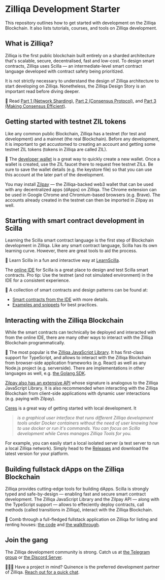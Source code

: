# Zilliqa Development Starter

This repository outlines how to get started with development on the Zilliqa Blockchain. It also lists tutorials, courses, and tools on Zilliqa development.

## What is Zilliqa?

Zilliqa is the first public blockchain built entirely on a sharded architecture that's scalable, secure, decentralised, fast and low-cost. To design smart contracts, Zilliqa uses Scilla — an intermediate-level smart contract language developed with contract safety being prioritized.

It is not strictly necessary to understand the design of Zilliqa architecture to start developing on Zilliqa. Nonetheless, the Zilliqa Design Story is an important read before diving deeper.

📖 Read [Part 1 (Network Sharding)](https://blog.zilliqa.com/https-blog-zilliqa-com-the-zilliqa-design-story-piece-by-piece-part1-d9cb32ea1e65), [Part 2 (Consensus Protocol)](https://blog.zilliqa.com/the-zilliqa-design-story-piece-by-piece-part-2-consensus-protocol-e38f6bf566e3), and [Part 3 (Making Consensus Efficient)](https://blog.zilliqa.com/the-zilliqa-design-story-piece-by-piece-part-3-making-consensus-efficient-7a9c569a8f0e).

## Getting started with testnet ZIL tokens

Like any common public Blockchain, Zilliqa has a testnet (for test and development) and a mainnet (the real Blockchain). Before any development, it is important to get accustomed to creating an account and getting some testnet ZIL tokens (tokens in Zilliqa are called ZIL).

🏁 The [developer wallet](https://dev-wallet.zilliqa.com/) is a great way to quickly create a new wallet. Once a wallet is created, use the ZIL faucet there to request free testnet ZILs. Be sure to save the wallet details (e.g. the keystore file) so that you can use this account at the later part of the development.

You may install [Zilpay](https://zilpay.io/) — the Zilliqa-backed web3 wallet that can be used with any decentralized apps (dApps) on Zilliqa. The Chrome extension can be used in Google Chrome and Chromium-based browsers (e.g. Brave). The accounts already created in the testnet can then be imported in Zilpay as well.

## Starting with smart contract development in Scilla

Learning the Scilla smart contract language is the first step of Blockchain development in Zilliqa. Like any smart contract language, Scilla has its own learning curve. However, there are great tools to aid the process.

🚀 Learn Scilla in a fun and interactive way at [LearnScilla](https://learnscilla.com/).

The [online IDE](https://ide.zilliqa.com/) for Scilla is a great place to design and test Scilla smart contracts. Pro tip: Use the testnet (and not simulated environment) in the IDE for a consistent experience.

🧵 A collection of smart contracts and design patterns can be found at:
- [Smart contracts from the IDE](https://github.com/Quinence/zilliqa-scilla-ide-contracts) with more details.
- [Examples and snippets](https://github.com/TheDrBee/oSCILLAtor) for best practices. 

## Interacting with the Zilliqa Blockchain

While the smart contracts can technically be deployed and interacted with from the online IDE, there are many other ways to interact with the Zilliqa Blockchain programmatically.

👐 The most popular is the [Zilliqa JavaScript Library](https://github.com/Zilliqa/Zilliqa-JavaScript-Library). It has first-class support for TypeScript, and allows to interact with the Zilliqa Blockchain from browser-side application frameworks (e.g. React) as well as any Node.js project (e.g. serverside). There are implementations in other languages as well, e.g. [the Golang SDK](https://github.com/Zilliqa/gozilliqa-sdk).

[Zilpay also has an extensive API](https://zilpay.github.io/zilpay-docs/) whose signature is analogous to the Zilliqa JavaScript Library. It is also recommended when interacting with the Zilliqa Blockchain from client-side applications with dynamic user interactions (e.g. paying with Zilpay).

[Ceres](https://github.com/Zilliqa/ceres) is a great way of getting started with local development. It
> *is a graphical user interface that runs different Zilliqa development tools under Docker containers without the need of user knowing how to use docker or run it's commands. You can focus on Scilla development while Ceres manages Zilliqa Tools for you.*

For example, you can easily start a local isolated server (a test server to run a local Zilliqa network). Simply head to the [Releases](https://github.com/Zilliqa/ceres/releases) and download the latest version for your platform. 


## Building fullstack dApps on the Zilliqa Blockchain

Zilliqa provides cutting-edge tools for building dApps. Scilla is strongly typed and safe-by-design — enabling fast and secure smart contract development. The Zilliqa JavaScript Library and the Zilpay API — along with the TypeScript support — allows to effeciently deploy contracts, call methods (called transitions in Zilliqa), interact with the Zilliqa Blockchain.

🚀 Comb through a full-fledged fullstack application on Zilliqa for listing and renting houses: [the code](https://github.com/Quinence/zilliqa-fullstack-app-rentOnZilliqa) and [the walkthrough](https://dev.zilliqa.com/docs/dev/dev-rentonzilliqa-introduction).

## Join the gang

The Zilliqa development community is strong. Catch us at [the Telegram group](https://t.me/ZilliqaDevs) or [the Discord Server](https://discord.com/invite/mWp9HdR).

🧑🏻‍💻 Have a project in mind? Quinence is the preferred development partner of Zilliqa. [Reach out for a quick chat](https://quinence.com/).